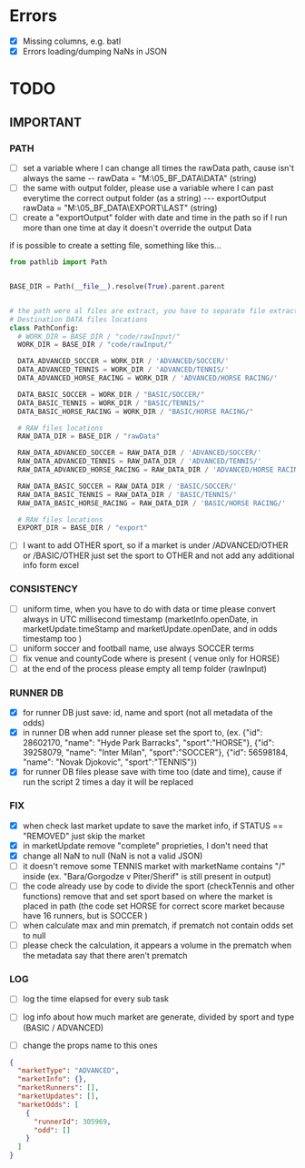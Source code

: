 # Errors
- [x] Missing columns, e.g. batl
- [x] Errors loading/dumping NaNs in JSON

# TODO

## IMPORTANT
### PATH
- [ ] set a variable where I can change all times the rawData path, cause isn't always the same -- rawData = "M:\05_BF_DATA\DATA" (string)
- [ ] the same with output folder, please use a variable where I can past everytime the correct output folder (as a string) --- exportOutput rawData = "M:\05_BF_DATA\EXPORT\LAST" (string)
- [ ] create a "exportOutput" folder with date and time in the path so if I run more than one time at day it doesn't override the output Data

if is possible to create a setting file, something like this...
  ```python
  from pathlib import Path


BASE_DIR = Path(__file__).resolve(True).parent.parent


# the path were al files are extract, you have to separate file extracted by sport and by type of data
# Destination DATA files locations
class PathConfig:
    # WORK_DIR = BASE_DIR / "code/rawInput/"
    WORK_DIR = BASE_DIR / "code/rawInput/"

    DATA_ADVANCED_SOCCER = WORK_DIR / 'ADVANCED/SOCCER/'
    DATA_ADVANCED_TENNIS = WORK_DIR / 'ADVANCED/TENNIS/'
    DATA_ADVANCED_HORSE_RACING = WORK_DIR / 'ADVANCED/HORSE RACING/'

    DATA_BASIC_SOCCER = WORK_DIR / "BASIC/SOCCER/"
    DATA_BASIC_TENNIS = WORK_DIR / "BASIC/TENNIS/"
    DATA_BASIC_HORSE_RACING = WORK_DIR / "BASIC/HORSE RACING/"

    # RAW files locations
    RAW_DATA_DIR = BASE_DIR / "rawData"

    RAW_DATA_ADVANCED_SOCCER = RAW_DATA_DIR / 'ADVANCED/SOCCER/'
    RAW_DATA_ADVANCED_TENNIS = RAW_DATA_DIR / 'ADVANCED/TENNIS/'
    RAW_DATA_ADVANCED_HORSE_RACING = RAW_DATA_DIR / 'ADVANCED/HORSE RACING/'

    RAW_DATA_BASIC_SOCCER = RAW_DATA_DIR / 'BASIC/SOCCER/'
    RAW_DATA_BASIC_TENNIS = RAW_DATA_DIR / 'BASIC/TENNIS/'
    RAW_DATA_BASIC_HORSE_RACING = RAW_DATA_DIR / 'BASIC/HORSE RACING/'

    # RAW files locations
    EXPORT_DIR = BASE_DIR / "export"
```




- [ ] I want to add OTHER sport, so if a market is under /ADVANCED/OTHER or /BASIC/OTHER  just set the sport to OTHER and not add any additional info form excel
### CONSISTENCY
- [ ] uniform time, when you have to do with data or time please convert always in UTC millisecond timestamp (marketInfo.openDate, in marketUpdate.timeStamp and marketUpdate.openDate, and in odds timestamp too  )
- [ ] uniform soccer and football name, use always SOCCER terms
- [ ] fix venue and countyCode where is present ( venue only for HORSE)
- [ ] at the end of the process please empty all temp folder (rawInput)
### RUNNER DB
- [x] for runner DB just save: id, name and sport (not all metadata of the odds)
- [x] in runner DB when add runner please set the sport to, (ex. {"id": 28602170, "name": "Hyde Park Barracks", "sport":"HORSE"}, {"id": 39258079, "name": "Inter Milan", "sport":"SOCCER"}, {"id": 56598184, "name": "Novak Djokovic", "sport":"TENNIS"})
- [x] for runner DB files please save with time too (date and time), cause if run the script 2 times a day it will be replaced
### FIX
- [x] when check last market update to save the market info, if STATUS == "REMOVED" just skip the market
- [x] in marketUpdate remove "complete" proprieties, I don't need that
- [x] change all NaN to null (NaN is not a valid JSON)
- [ ] it doesn't remove some TENNIS market with marketName contains "/" inside (ex. "Bara/Gorgodze v Piter/Sherif" is still present in output)
- [ ] the code already use by code to divide the sport (checkTennis and other functions) remove that and set sport based on where the market is placed in path (the code set HORSE for correct score market because have 16 runners, but is SOCCER )
- [ ] when calculate max and min prematch, if prematch not contain odds set to null
- [ ] please check the calculation, it appears a volume in the prematch when the metadata say that there aren't prematch
### LOG
- [ ] log the time elapsed for every sub task
- [ ] log info about how much market are generate, divided by sport and type (BASIC / ADVANCED)
 
 
- [ ] change the props name to this ones
```json
{
  "marketType": "ADVANCED",
  "marketInfo": {},
  "marketRunners": [],
  "marketUpdates": [],
  "marketOdds": [
    {
      "runnerId": 305969,
      "odd": []
    }
  ]
}
       
```

